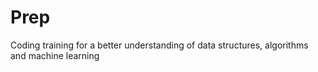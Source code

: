 # Prep
Coding training for a better understanding of data structures, algorithms and machine learning
